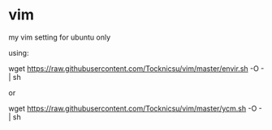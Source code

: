 # vim
my vim setting for ubuntu only

using:

wget https://raw.githubusercontent.com/Tocknicsu/vim/master/envir.sh -O - | sh



or 



wget https://raw.githubusercontent.com/Tocknicsu/vim/master/ycm.sh -O - | sh
